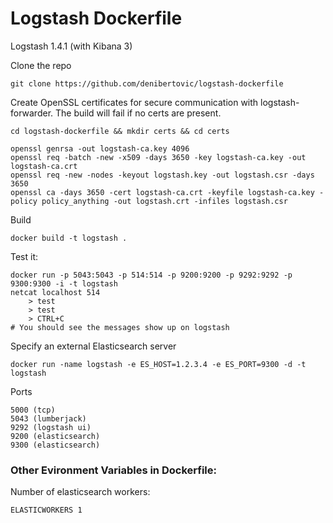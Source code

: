 # Logstash Dockerfile

Logstash 1.4.1 (with Kibana 3)


Clone the repo

    git clone https://github.com/denibertovic/logstash-dockerfile

Create OpenSSL certificates for secure communication with logstash-forwarder.
The build will fail if no certs are present.

    cd logstash-dockerfile && mkdir certs && cd certs

    openssl genrsa -out logstash-ca.key 4096
    openssl req -batch -new -x509 -days 3650 -key logstash-ca.key -out logstash-ca.crt
    openssl req -new -nodes -keyout logstash.key -out logstash.csr -days 3650
    openssl ca -days 3650 -cert logstash-ca.crt -keyfile logstash-ca.key -policy policy_anything -out logstash.crt -infiles logstash.csr

Build

    docker build -t logstash .

Test it:

    docker run -p 5043:5043 -p 514:514 -p 9200:9200 -p 9292:9292 -p 9300:9300 -i -t logstash
    netcat localhost 514
        > test
        > test
        > CTRL+C
    # You should see the messages show up on logstash

Specify an external Elasticsearch server

    docker run -name logstash -e ES_HOST=1.2.3.4 -e ES_PORT=9300 -d -t logstash

Ports

    5000 (tcp)
    5043 (lumberjack)
    9292 (logstash ui)
    9200 (elasticsearch)
    9300 (elasticsearch)


### Other Evironment Variables in Dockerfile:

Number of elasticsearch workers:

    ELASTICWORKERS 1
